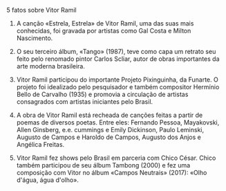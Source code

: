  5 fatos sobre Vitor Ramil

1. A canção «Estrela, Estrela» de Vitor Ramil, uma das suas mais conhecidas, foi gravada por artistas como Gal Costa e Milton Nascimento.

2. O seu terceiro álbum, «Tango» (1987), teve como capa um retrato seu feito pelo renomado pintor Carlos Scliar, autor de obras importantes da arte moderna
brasileira. 

3. Vitor Ramil participou do importante Projeto Pixinguinha, da Funarte. O projeto foi idealizado pelo pesquisador e também compositor Hermínio Bello de Carvalho (1935) e promovia a circulação de artistas consagrados com artistas iniciantes pelo Brasil.

4. A obra de Vitor Ramil está recheada de canções feitas a partir
de poemas de diversos poetas. Entre eles: Fernando Pessoa, Mayakovski,
Allen Ginsberg, e.e. cummings e Emily Dickinson, 
 Paulo Leminski, Augusto de Campos e Haroldo de Campos, Augusto
dos Anjos e Angélica Freitas.

5. Vitor Ramil fez shows pelo Brasil em parceria com Chico César. Chico também participou de seu  álbum Tambong (2000) e fez uma composição com Vitor no álbum «Campos Neutrais» (2017): «Olho d'água, água d'olho». 
